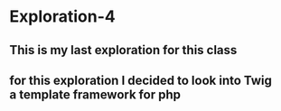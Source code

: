 # Exploration-4

## This is my last exploration for this class
## for this exploration I decided to look into Twig<br>a template framework for php

